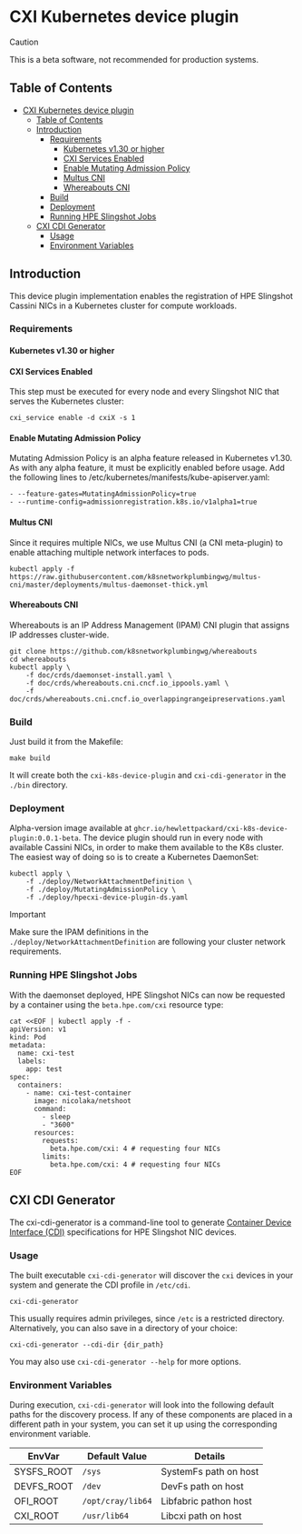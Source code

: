 # CXI Kubernetes device plugin

> [!CAUTION]
This is a beta software, not recommended for production systems.

## Table of Contents

- [CXI Kubernetes device plugin](#cxi-kubernetes-device-plugin)
  - [Table of Contents](#table-of-contents)
  - [Introduction](#introduction)
    - [Requirements](#requirements)
      - [Kubernetes v1.30 or higher](#kubernetes-v130-or-higher)
      - [CXI Services Enabled](#cxi-services-enabled)
      - [Enable Mutating Admission Policy](#enable-mutating-admission-policy)
      - [Multus CNI](#multus-cni)
      - [Whereabouts CNI](#whereabouts-cni)
    - [Build](#build)
    - [Deployment](#deployment)
    - [Running HPE Slingshot Jobs](#running-hpe-slingshot-jobs)
  - [CXI CDI Generator](#cxi-cdi-generator)
    - [Usage](#usage)
    - [Environment Variables](#environment-variables)

## Introduction

This device plugin implementation enables the registration of HPE Slingshot Cassini NICs in a Kubernetes cluster for compute workloads.

### Requirements

#### Kubernetes v1.30 or higher

#### CXI Services Enabled

This step must be executed for every node and every Slingshot NIC that serves the Kubernetes cluster:
```
cxi_service enable -d cxiX -s 1
```

#### Enable Mutating Admission Policy

Mutating Admission Policy is an alpha feature released in Kubernetes v1.30. As with any alpha feature, it must be explicitly enabled before usage. Add the following lines to /etc/kubernetes/manifests/kube-apiserver.yaml:
```
- --feature-gates=MutatingAdmissionPolicy=true
- --runtime-config=admissionregistration.k8s.io/v1alpha1=true
```

#### Multus CNI 

Since it requires multiple NICs, we use Multus CNI (a CNI meta-plugin) to enable attaching multiple network interfaces to pods.
```
kubectl apply -f https://raw.githubusercontent.com/k8snetworkplumbingwg/multus-cni/master/deployments/multus-daemonset-thick.yml
```

#### Whereabouts CNI

Whereabouts is an IP Address Management (IPAM) CNI plugin that assigns IP addresses cluster-wide.  
```
git clone https://github.com/k8snetworkplumbingwg/whereabouts
cd whereabouts
kubectl apply \
    -f doc/crds/daemonset-install.yaml \
    -f doc/crds/whereabouts.cni.cncf.io_ippools.yaml \
    -f doc/crds/whereabouts.cni.cncf.io_overlappingrangeipreservations.yaml
```

### Build

Just build it from the Makefile:
```
make build
```

It will create both the `cxi-k8s-device-plugin` and `cxi-cdi-generator` in the `./bin` directory.

### Deployment

Alpha-version image available at `ghcr.io/hewlettpackard/cxi-k8s-device-plugin:0.0.1-beta`. 
The device plugin should run in every node with available Cassini NICs, in order to make them available to the K8s cluster. The easiest way of doing so is to create a Kubernetes DaemonSet:

```
kubectl apply \
    -f ./deploy/NetworkAttachmentDefinition \
    -f ./deploy/MutatingAdmissionPolicy \ 
    -f ./deploy/hpecxi-device-plugin-ds.yaml
```

> [!IMPORTANT]
> Make sure the IPAM definitions in the `./deploy/NetworkAttachmentDefinition` are following your cluster network requirements.

### Running HPE Slingshot Jobs

With the daemonset deployed, HPE Slingshot NICs can now be requested by a container using the `beta.hpe.com/cxi` resource type:

```shell
cat <<EOF | kubectl apply -f -
apiVersion: v1
kind: Pod
metadata:
  name: cxi-test
  labels:
    app: test
spec:
  containers:
    - name: cxi-test-container
      image: nicolaka/netshoot
      command:
        - sleep
        - "3600"
      resources:
        requests:
          beta.hpe.com/cxi: 4 # requesting four NICs
        limits:
          beta.hpe.com/cxi: 4 # requesting four NICs
EOF
```

## CXI CDI Generator

The cxi-cdi-generator is a command-line tool to generate [Container Device Interface (CDI)](https://github.com/cncf-tags/container-device-interface/) specifications for HPE Slingshot NIC devices. 

### Usage

The built executable `cxi-cdi-generator` will discover the `cxi` devices in your system and generate the CDI profile in `/etc/cdi`.
```
cxi-cdi-generator
```

This usually requires admin privileges, since `/etc` is a restricted directory. Alternatively, you can also save in a directory of your choice:
```
cxi-cdi-generator --cdi-dir {dir_path}
```

You may also use `cxi-cdi-generator --help` for more options. 

### Environment Variables

During execution, `cxi-cdi-generator` will look into the following default paths for the discovery process. If any of these components are placed in a different path in your system, you can set it up using the corresponding environment variable.  

| EnvVar     | Default Value     | Details               |
| ---------- | ----------------- | --------------------- |
| SYSFS_ROOT | `/sys`            | SystemFs path on host |
| DEVFS_ROOT | `/dev`            | DevFs path on host    |
| OFI_ROOT   | `/opt/cray/lib64` | Libfabric pathon host |
| CXI_ROOT   | `/usr/lib64`      | Libcxi path on host  |
